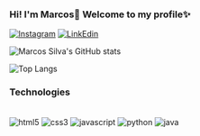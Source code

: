 
### Hi! I'm Marcos👋 Welcome to my profile✨

[![Instagram](https://img.shields.io/badge/Instagram-E4405F?style=for-the-badge&logo=instagram&logoColor=white)](https://www.instagram.com/lmarcosz/)
[![LinkEdin](https://img.shields.io/badge/LinkedIn-0077B5?style=for-the-badge&logo=linkedin&logoColor=white)](https://www.linkedin.com/in/marcos-l-silva/)

![Marcos Silva's GitHub stats](https://github-readme-stats.vercel.app/api?username=lmarcosz&show_icons=true&theme=tokyonight)

![Top Langs](https://github-readme-stats.vercel.app/api/top-langs/?username=lmarcosz&layout=compact&theme=tokyonight)

### Technologies
<div style="display: inline_block"><br/>
    <img align="center" alt="html5" src="https://img.shields.io/badge/HTML5-E34F26?style=for-the-badge&logo=html5&logoColor=white"/>
    <img align="center" alt="css3" src="https://img.shields.io/badge/CSS3-1572B6?style=for-the-badge&logo=css3&logoColor=white"/>
    <img align="center" alt="javascript" src="https://img.shields.io/badge/JavaScript-F7DF1E?style=for-the-badge&logo=javascript&logoColor=black"/>
    <img align="center" alt="python" src="https://img.shields.io/badge/Python-14354C?style=for-the-badge&logo=python&logoColor=white"/>
    <img align="center" alt="java" src="https://img.shields.io/badge/Java-ED8B00?style=for-the-badge&logo=openjdk&logoColor=white"/>
</div>
